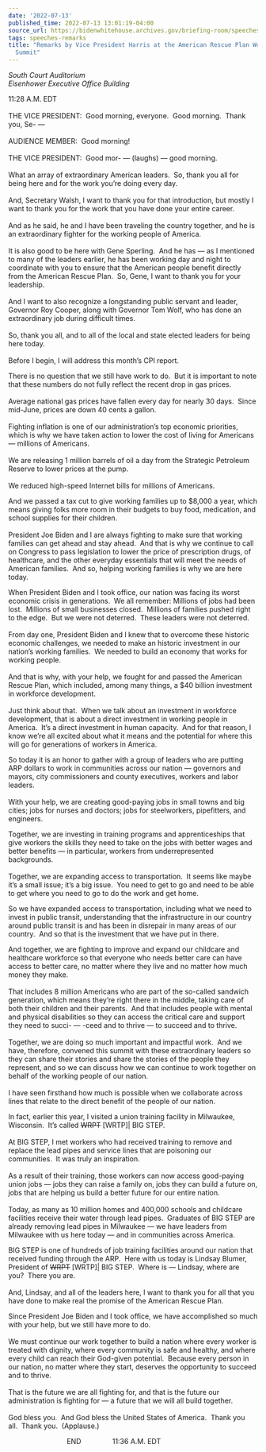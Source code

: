 ```yaml
---
date: '2022-07-13'
published_time: 2022-07-13 13:01:19-04:00
source_url: https://bidenwhitehouse.archives.gov/briefing-room/speeches-remarks/2022/07/13/remarks-by-vice-president-harris-at-the-american-rescue-plan-workforce-development-summit/
tags: speeches-remarks
title: "Remarks by Vice President Harris at the American Rescue Plan Workforce Development\_\
  Summit"
---
```

 
*South Court Auditorium  
*Eisenhower Executive Office Building**

  
  
11:28 A.M. EDT  
   
THE VICE PRESIDENT:  Good morning, everyone.  Good morning.  Thank you,
Se- —  
   
AUDIENCE MEMBER:  Good morning!  
   
THE VICE PRESIDENT:  Good mor- — (laughs) — good morning.  
   
What an array of extraordinary American leaders.  So, thank you all for
being here and for the work you’re doing every day.  
   
And, Secretary Walsh, I want to thank you for that introduction, but
mostly I want to thank you for the work that you have done your entire
career.  
   
And as he said, he and I have been traveling the country together, and
he is an extraordinary fighter for the working people of America.  
   
It is also good to be here with Gene Sperling.  And he has — as I
mentioned to many of the leaders earlier, he has been working day and
night to coordinate with you to ensure that the American people benefit
directly from the American Rescue Plan.  So, Gene, I want to thank you
for your leadership.  
   
And I want to also recognize a longstanding public servant and leader,
Governor Roy Cooper, along with Governor Tom Wolf, who has done an
extraordinary job during difficult times.   
   
So, thank you all, and to all of the local and state elected leaders for
being here today.  
   
Before I begin, I will address this month’s CPI report.  
  
There is no question that we still have work to do.  But it is important
to note that these numbers do not fully reflect the recent drop in gas
prices.  
   
Average national gas prices have fallen every day for nearly 30 days. 
Since mid-June, prices are down 40 cents a gallon.  
   
Fighting inflation is one of our administration’s top economic
priorities, which is why we have taken action to lower the cost of
living for Americans — millions of Americans.  
   
We are releasing 1 million barrels of oil a day from the Strategic
Petroleum Reserve to lower prices at the pump.  
   
We reduced high-speed Internet bills for millions of Americans.  
  
And we passed a tax cut to give working families up to $8,000 a year,
which means giving folks more room in their budgets to buy food,
medication, and school supplies for their children.  
   
President Joe Biden and I are always fighting to make sure that working
families can get ahead and stay ahead.  And that is why we continue to
call on Congress to pass legislation to lower the price of prescription
drugs, of healthcare, and the other everyday essentials that will meet
the needs of American families.  And so, helping working families is why
we are here today.  
  
When President Biden and I took office, our nation was facing its worst
economic crisis in generations.  We all remember: Millions of jobs had
been lost.  Millions of small businesses closed.  Millions of families
pushed right to the edge.  But we were not deterred.  These leaders were
not deterred.  
   
From day one, President Biden and I knew that to overcome these historic
economic challenges, we needed to make an historic investment in our
nation’s working families.  We needed to build an economy that works for
working people.  
   
And that is why, with your help, we fought for and passed the American
Rescue Plan, which included, among many things, a $40 billion investment
in workforce development.  
   
Just think about that.  When we talk about an investment in workforce
development, that is about a direct investment in working people in
America.  It’s a direct investment in human capacity.  And for that
reason, I know we’re all excited about what it means and the potential
for where this will go for generations of workers in America.  
  
So today it is an honor to gather with a group of leaders who are
putting ARP dollars to work in communities across our nation — governors
and mayors, city commissioners and county executives, workers and labor
leaders.  
   
With your help, we are creating good-paying jobs in small towns and big
cities; jobs for nurses and doctors; jobs for steelworkers, pipefitters,
and engineers.  
  
Together, we are investing in training programs and apprenticeships that
give workers the skills they need to take on the jobs with better wages
and better benefits — in particular, workers from underrepresented
backgrounds.  
   
Together, we are expanding access to transportation.  It seems like
maybe it’s a small issue; it’s a big issue.  You need to get to go and
need to be able to get where you need to go to do the work and get
home.  
  
So we have expanded access to transportation, including what we need to
invest in public transit, understanding that the infrastructure in our
country around public transit is and has been in disrepair in many areas
of our country.  And so that is the investment that we have put in
there.  
  
And together, we are fighting to improve and expand our childcare and
healthcare workforce so that everyone who needs better care can have
access to better care, no matter where they live and no matter how much
money they make.  
   
That includes 8 million Americans who are part of the so-called sandwich
generation, which means they’re right there in the middle, taking care
of both their children and their parents.  And that includes people with
mental and physical disabilities so they can access the critical care
and support they need to succi- — -ceed and to thrive — to succeed and
to thrive.  
   
Together, we are doing so much important and impactful work.  And we
have, therefore, convened this summit with these extraordinary leaders
so they can share their stories and share the stories of the people they
represent, and so we can discuss how we can continue to work together on
behalf of the working people of our nation.  
   
I have seen firsthand how much is possible when we collaborate across
lines that relate to the direct benefit of the people of our nation.  
  
In fact, earlier this year, I visited a union training facility in
Milwaukee, Wisconsin.  It’s called <s>WRPT</s> \[WRTP\]| BIG STEP.  
   
At BIG STEP, I met workers who had received training to remove and
replace the lead pipes and service lines that are poisoning our
communities.  It was truly an inspiration.  
   
As a result of their training, those workers can now access good-paying
union jobs — jobs they can raise a family on, jobs they can build a
future on, jobs that are helping us build a better future for our entire
nation.  
   
Today, as many as 10 million homes and 400,000 schools and childcare
facilities receive their water through lead pipes.  Graduates of BIG
STEP are already removing lead pipes in Milwaukee — we have leaders from
Milwaukee with us here today — and in communities across America.  
  
BIG STEP is one of hundreds of job training facilities around our nation
that received funding through the ARP.  Here with us today is Lindsay
Blumer, President of <s>WRPT</s> \[WRTP\]| BIG STEP.  Where is —
Lindsay, where are you?  There you are.   
   
And, Lindsay, and all of the leaders here, I want to thank you for all
that you have done to make real the promise of the American Rescue
Plan.  
  
Since President Joe Biden and I took office, we have accomplished so
much with your help, but we still have more to do.  
   
We must continue our work together to build a nation where every worker
is treated with dignity, where every community is safe and healthy, and
where every child can reach their God-given potential.  Because every
person in our nation, no matter where they start, deserves the
opportunity to succeed and to thrive.  
   
That is the future we are all fighting for, and that is the future our
administration is fighting for — a future that we will all build
together.  
   
God bless you.  And God bless the United States of America.  Thank you
all.  Thank you.  (Applause.)  
  
                              END                11:36 A.M. EDT  
  
